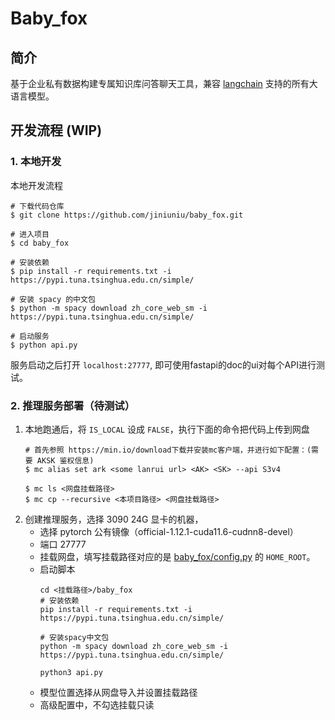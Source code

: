 # Baby_fox

## 简介
基于企业私有数据构建专属知识库问答聊天工具，兼容 [langchain](https://github.com/hwchase17/langchain) 支持的所有大语言模型。

## 开发流程 (WIP)

### 1. 本地开发
本地开发流程

```shell
# 下载代码仓库
$ git clone https://github.com/jiniuniu/baby_fox.git

# 进入项目
$ cd baby_fox

# 安装依赖
$ pip install -r requirements.txt -i https://pypi.tuna.tsinghua.edu.cn/simple/

# 安装 spacy 的中文包
$ python -m spacy download zh_core_web_sm -i https://pypi.tuna.tsinghua.edu.cn/simple/

# 启动服务
$ python api.py
```
服务启动之后打开 `localhost:27777`, 即可使用fastapi的doc的ui对每个API进行测试。


### 2. 推理服务部署（待测试）

1. 本地跑通后，将 `IS_LOCAL` 设成 `FALSE`，执行下面的命令把代码上传到网盘
    ```shell
    # 首先参照 https://min.io/download下载并安装mc客户端，并进行如下配置：(需要 AKSK 鉴权信息)
    $ mc alias set ark <some lanrui url> <AK> <SK> --api S3v4

    $ mc ls <网盘挂载路径>
    $ mc cp --recursive <本项目路径> <网盘挂载路径>
    ```
2. 创建推理服务，选择 3090 24G 显卡的机器，
    - 选择 pytorch 公有镜像（official-1.12.1-cuda11.6-cudnn8-devel）
    - 端口 27777
    - 挂载网盘，填写挂载路径对应的是 [baby_fox/config.py](baby_fox/config.py) 的 `HOME_ROOT`。
    - 启动脚本
        ```shell
        cd <挂载路径>/baby_fox
        # 安装依赖
        pip install -r requirements.txt -i https://pypi.tuna.tsinghua.edu.cn/simple/

        # 安装spacy中文包
        python -m spacy download zh_core_web_sm -i https://pypi.tuna.tsinghua.edu.cn/simple/

        python3 api.py
        ```
    - 模型位置选择从网盘导入并设置挂载路径
    - 高级配置中，不勾选挂载只读






